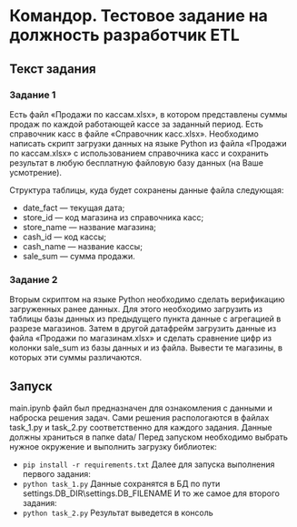 
# Командор. Тестовое задание на должность **разработчик ETL**

## Текст задания
### Задание 1	
Есть файл «Продажи по кассам.xlsx», в котором представлены суммы продаж по каждой работающей кассе за заданный период. 
Есть справочник касс в файле «Справочник касс.xlsx». 
Необходимо написать скрипт загрузки данных на языке Python из файла «Продажи по кассам.xlsx» с использованием справочника касс и сохранить результат в любую бесплатную файловую базу данных (на Ваше усмотрение). 

Структура таблицы, куда будет сохранены данные файла следующая:
- date_fact — текущая дата;
- store_id — код магазина из справочника касс;
- store_name — название магазина;
- cash_id — код кассы;
- cash_name — название кассы;
- sale_sum — сумма продажи.

### Задание 2
Вторым скриптом на языке Python необходимо сделать верификацию загруженных ранее данных. Для этого необходимо загрузить из таблицы базы данных из предыдущего пункта данные с агрегацией в разрезе магазинов. Затем в другой датафрейм загрузить данные из файла «Продажи по магазинам.xlsx» и сделать сравнение цифр из колонки sale_sum из базы данных и из файла. 
Вывести те магазины, в которых эти суммы различаются.

## Запуск
main.ipynb файл был предназначен для ознакомления с данными и наброска решения задач. Сами решения распологаются в файлах task_1.py и task_2.py соответственно для каждого задания.
Данные должны храниться в папке data/
Перед запуском необходимо выбрать нужное окружение и выполнить загрузку библиотек:
- `pip install -r requirements.txt`
Далее для запуска выполнения первого задания:
- `python task_1.py`
Данные сохранятся в БД по пути settings.DB_DIR\settings.DB_FILENAME
И то же самое для второго задания:
- `python task_2.py`
Результат выведется в консоль